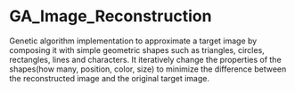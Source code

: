 # GA_Image_Reconstruction

Genetic algorithm implementation to approximate a target image by composing it with simple geometric shapes such as triangles, circles, rectangles, lines and characters.
It iteratively change the properties of the shapes(how many, position, color, size) to minimize the difference between the reconstructed image and the original target image.
